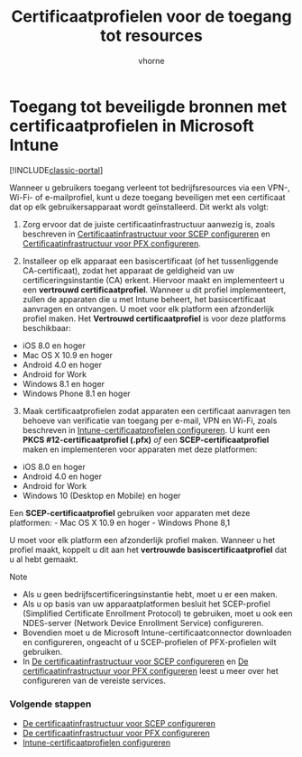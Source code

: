 ﻿---
title: Certificaatprofielen voor de toegang tot resources
description: "Beveiligde VPN-, Wi-Fi en toegang tot e-mail met een certificaat op elk gebruikersapparaat geïnstalleerd."
keywords: 
author: vhorne
ms.author: victorh
manager: angrobe
ms.date: 02/03/2017
ms.topic: article
ms.prod: 
ms.service: microsoft-intune
ms.technology: 
ms.assetid: 8cbb8499-611d-4217-a7b4-e9b864785dd0
ROBOTS: NOINDEX,NOFOLLOW
ms.reviewer: kmyrup
ms.suite: ems
ms.custom: intune-classic
ms.openlocfilehash: 76083268d3c7ed43cea0bc0d9751ae9c37c7227b
ms.sourcegitcommit: 3b397b1dcb780e2f82a3d8fba693773f1a9fcde1
ms.translationtype: HT
ms.contentlocale: nl-NL
ms.lasthandoff: 12/12/2017
---
# <a name="secure-resource-access-with-certificate-profiles-in-microsoft-intune"></a>Toegang tot beveiligde bronnen met certificaatprofielen in Microsoft Intune

[!INCLUDE[classic-portal](../includes/classic-portal.md)]

Wanneer u gebruikers toegang verleent tot bedrijfsresources via een VPN-, Wi-Fi- of e-mailprofiel, kunt u deze toegang beveiligen met een certificaat dat op elk gebruikersapparaat wordt geïnstalleerd. Dit werkt als volgt:

1. Zorg ervoor dat de juiste certificaatinfrastructuur aanwezig is, zoals beschreven in [Certificaatinfrastructuur voor SCEP configureren](configure-certificate-infrastructure-for-scep.md) en [Certificaatinfrastructuur voor PFX configureren](configure-certificate-infrastructure-for-pfx.md).

2. Installeer op elk apparaat een basiscertificaat (of het tussenliggende CA-certificaat), zodat het apparaat de geldigheid van uw certificeringsinstantie (CA) erkent. Hiervoor maakt en implementeert u een **vertrouwd certificaatprofiel**. Wanneer u dit profiel implementeert, zullen de apparaten die u met Intune beheert, het basiscertificaat aanvragen en ontvangen. U moet voor elk platform een afzonderlijk profiel maken. Het **Vertrouwd certificaatprofiel** is voor deze platforms beschikbaar:
 -  iOS 8.0 en hoger
 -  Mac OS X 10.9 en hoger
 -  Android 4.0 en hoger
 -  Android for Work
 -  Windows 8.1 en hoger
 -  Windows Phone 8.1 en hoger

3. Maak certificaatprofielen zodat apparaten een certificaat aanvragen ten behoeve van verificatie van toegang per e-mail, VPN en Wi-Fi, zoals beschreven in [Intune-certificaatprofielen configureren](configure-intune-certificate-profiles.md). U kunt een **PKCS #12-certificaatprofiel (.pfx)** *of* een **SCEP-certificaatprofiel** maken en implementeren voor apparaten met deze platformen:

  -  iOS 8.0 en hoger
  -  Android 4.0 en hoger
  -  Android for Work
  -  Windows 10 (Desktop en Mobile) en hoger

  Een **SCEP-certificaatprofiel** gebruiken voor apparaten met deze platformen:
    -   Mac OS X 10.9 en hoger
    -   Windows Phone 8,1

U moet voor elk platform een afzonderlijk profiel maken. Wanneer u het profiel maakt, koppelt u dit aan het **vertrouwde basiscertificaatprofiel** dat u al hebt gemaakt.

> [!NOTE]           
> - Als u geen bedrijfscertificeringsinstantie hebt, moet u er een maken.
>- Als u op basis van uw apparaatplatformen besluit het SCEP-profiel (Simplified Certificate Enrollment Protocol) te gebruiken, moet u ook een NDES-server (Network Device Enrollment Service) configureren.
>-  Bovendien moet u de Microsoft Intune-certificaatconnector downloaden en configureren, ongeacht of u SCEP-profielen of PFX-profielen wilt gebruiken.
>-  In [De certificaatinfrastructuur voor SCEP configureren](configure-certificate-infrastructure-for-scep.md) en [De certificaatinfrastructuur voor PFX configureren](configure-certificate-infrastructure-for-pfx.md) leest u meer over het configureren van de vereiste services.

### <a name="next-steps"></a>Volgende stappen
- [De certificaatinfrastructuur voor SCEP configureren](configure-certificate-infrastructure-for-scep.md)
- [De certificaatinfrastructuur voor PFX configureren](configure-certificate-infrastructure-for-pfx.md)
- [Intune-certificaatprofielen configureren](configure-intune-certificate-profiles.md)
